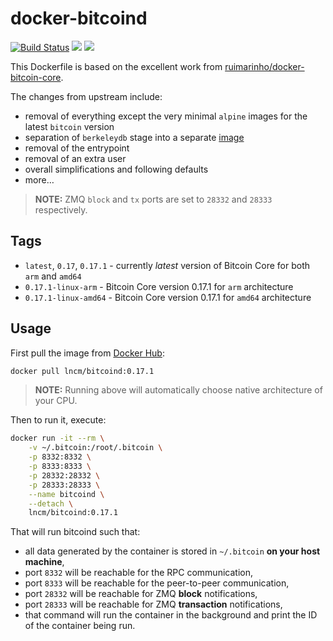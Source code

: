 # docker-bitcoind

[![Build Status](https://travis-ci.com/lncm/docker-bitcoind.svg?branch=0.17.1)](https://travis-ci.com/lncm/docker-berkeleydb) ![](https://img.shields.io/microbadger/image-size/lncm/berkeleydb/0.17.1.svg?style=flat) ![](https://img.shields.io/docker/pulls/lncm/berkeleydb.svg?style=flat)

This Dockerfile is based on the excellent work from [ruimarinho/docker-bitcoin-core](https://github.com/ruimarinho/docker-bitcoin-core/). 

The changes from upstream include:

* removal of everything except the very minimal `alpine` images for the latest `bitcoin` version
* separation of `berkeleydb` stage into a separate [image]
* removal of the entrypoint
* removal of an extra user
* overall simplifications and following defaults
* more…

[image]: https://hub.docker.com/r/lncm/berkeleydb

> **NOTE:** ZMQ `block` and `tx` ports are set to `28332` and `28333` respectively. 


## Tags

* `latest`, `0.17`, `0.17.1` - currently _latest_ version of Bitcoin Core for both `arm` and `amd64`
* `0.17.1-linux-arm` - Bitcoin Core version 0.17.1 for `arm` architecture
* `0.17.1-linux-amd64` - Bitcoin Core version 0.17.1 for `amd64` architecture


## Usage

First pull the image from [Docker Hub]:

```bash
docker pull lncm/bitcoind:0.17.1 
```

> **NOTE:** Running above will automatically choose native architecture of your CPU.

[Docker Hub]: https://hub.docker.com/r/lncm/bitcoind

Then to run it, execute:

```bash
docker run -it --rm \
    -v ~/.bitcoin:/root/.bitcoin \
    -p 8332:8332 \
    -p 8333:8333 \
    -p 28332:28332 \
    -p 28333:28333 \
    --name bitcoind \
    --detach \
    lncm/bitcoind:0.17.1
```

That will run bitcoind such that:

* all data generated by the container is stored in `~/.bitcoin` **on your host machine**,
* port `8332` will be reachable for the RPC communication,
* port `8333` will be reachable for the peer-to-peer communication,
* port `28332` will be reachable for ZMQ **block** notifications,
* port `28333` will be reachable for ZMQ **transaction** notifications,
* that command will run the container in the background and print the ID of the container being run.
